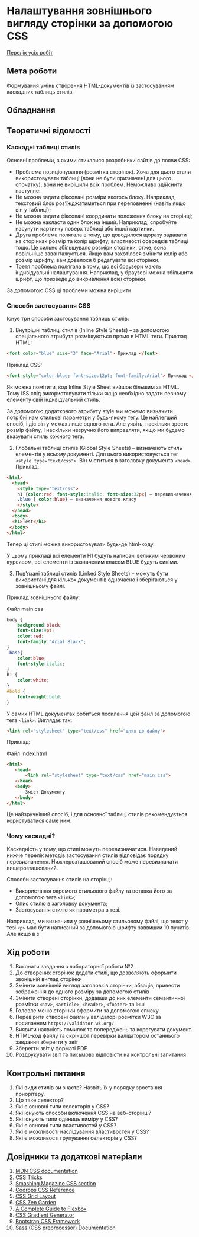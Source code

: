 # Налаштування зовнішнього вигляду сторінки за допомогою CSS

[Перелік усіх робіт](README.md)

## Мета роботи

Формування умінь створення HTML-документів із застосуванням каскадних таблиць стилів.

## Обладнання

## Теоретичні відомості

### Каскадні таблиці стилів

Основні проблеми, з якими стикалися розробники сайтів до появи CSS:

- Проблема позиціонування (розмітка сторінок). Хоча для цього стали використовувати таблиці (вони не були призначені для цього спочатку), вони не вирішили всіх проблем. Неможливо здійснити наступне:
- Не можна задати фіксовані розміри якогось блоку. Наприклад, текстовий блок роз'їжджатиметься при переповненні (навіть якщо він у таблиці);
- Не можна задати фіксовані координати положення блоку на сторінці;
- Не можна накласти один блок на інший. Наприклад, спробуйте насунути картинку поверх таблиці або іншої картинки.
- Друга проблема полягала в тому, що доводилося щоразу задавати на сторінках розмір та колір шрифту, властивості осередків таблиці тощо. Це сильно збільшувало розміри сторінки, отже, вона повільніше завантажується. Якщо вам захотілося змінити колір або розмір шрифту, вам довелося б редагувати всі сторінки.
- Третя проблема полягала в тому, що всі браузери мають індивідуальні налаштування. Наприклад, у браузері можна збільшити шрифт, що призведе до викривлення всієї сторінки.

За допомогою CSS ці проблеми можна вирішити.

 

### Способи застосування CSS

 
Існує три способи застосування таблиць стилів:

1. Внутрішні таблиці стилів (Inline Style Sheets) – за допомогою спеціального атрибута розміщуються прямо в HTML теги. Приклад HTML:

```html
<font color="blue" size="3" face="Arial"> Приклад </font>
```
 

Приклад CSS:

 
```html
<font style="color:blue; font-size:12pt; font-family:Arial"> Приклад </font>
```
 

Як можна помітити, код Inline Style Sheet вийшов більшим за HTML. Тому ISS слід використовувати тільки якщо необхідно задати певному елементу свій індивідуальний стиль.

За допомогою додаткового атрибуту style ми можемо визначити потрібні нам стильові параметри у будь-якому тегу. Це найлегший спосіб, і діє він у межах лише одного тега. Але уявіть, наскільки зросте розмір файлу, і наскільки незручно його виправляти, якщо ми будемо вказувати стиль кожного тега.

2. Глобальні таблиці стилів (Global Style Sheets) – визначають стиль елементів у всьому документі. Для цього використовується тег `<style type="text/css">`. Він міститься в заголовку документа `<head>`. Приклад:

 
```html
<html>
  <head>
    <style type="text/css">
    h1 {color:red; font-style:italic; font-size:32px} – перевизначення стандартного тега.
    .blue { color:blue} – визначення нового класу
    </style>
  </head>
  <body>
  <h1>Test</h1>
 </body>
</html>
```
Тепер ці стилі можна використовувати будь-де html-коду.


 

У цьому прикладі всі елементи H1 будуть написані великим червоним курсивом, всі елементи із зазначеним класом BLUE будуть синіми.

3. Пов'язані таблиці стилів (Linked Style Sheets) – можуть бути використані для кількох документів одночасно і зберігаються у зовнішньому файлі.

Приклад зовнішнього файлу:

Файл main.css
```css
body {
    background:black; 
    font-size:9pt; 
    color:red; 
    font-family:"Arial Black";
}
.base{
    color:blue; 
    font-style:italic;
}
h1 {
    color:white;
}
#bold {
    font-weight:bold;
}
```

У самих HTML документах робиться посилання цей файл за допомогою тега `<link>`. Виглядає так:
```html
<link rel="stylesheet" type="text/css" href="шлях до файлу">
```
Приклад:

Файл Index.html
```html
<html>
   <head>
       <link rel="stylesheet" type="text/css" href="main.css">
   </head>
   <body>
       Зміст Документу
   </body>
</html>
```
 
Це найзручніший спосіб, і для основної таблиці стилів рекомендується користуватися саме ним.

### Чому каскадні?

Каскадність у тому, що стилі можуть перевизначатися. Наведений нижче перелік методів застосування стилів відповідає порядку перевизначення. Нижчерозташований спосіб може перевизначати вищерозташований.

Способи застосування стилів на сторінці:

- Використання окремого стильового файлу та вставка його за допомогою тега `<link>`;
- Опис стилю в заголовку документа;
- Застосування стилю як параметра в тезі.

Наприклад, ми визначили у зовнішньому стильовому файлі, що текст у тезі `<p>` має бути написаний за допомогою шрифту заввишки 10 пунктів. Але якщо в з

## Хід роботи

1. Виконати завдання з лабораторної роботи №2
2. До створених сторінок додати стилі, що дозволяють оформити звонішній виглад сторінки
3. Змінити зовнішній вигляд заголовків сторінки, абзаців, привести зображення до одного розміру за допомогою стилів
4. Змінити створені сторінки, додавши до них елементи семантичної розмітки `<nav>`, `<article>`, `<header>`, `<footer>` та інші
5. Головле меню сторінки оформити за допомогою списку
6. Перевірити створені файли у валідаторі розмітки W3C за посиланням `https://validator.w3.org/`
7. Виявити наявність помилок та попереджень та корегувати документ.
8. HTML-код файлу та скріншот перевірки валідатором останнього завдання зберегти у звіт
9.  Зберегти звіт у форматі PDF
10. Роздрукувати звіт та письмово відповісти на контрольні запитання


## Контрольні питання

1. Які види стилів ви знаєте? Назвіть їх у порядку зростання приорітеру.
1. Що таке селектор?
2. Які є основні типи селекторів у CSS?
3. Які існують способи включення CSS на веб-сторінці?
4. Які існують типи одиниць виміру у CSS?
5. Які є основні типи властивостей у CSS?
6. Які є можливості наслідування властивостей у CSS?
7. Які є можливості групування селекторів у CSS?




## Довідники та додаткові матеріали

1. [MDN CSS documentation](https://developer.mozilla.org/en-US/docs/Web/CSS)
2. [CSS Tricks](https://css-tricks.com/)
3. [Smashing Magazine CSS section](https://www.smashingmagazine.com/category/css/)
4. [Codrops CSS Reference](https://tympanus.net/codrops/css_reference/)
5. [CSS Grid Layout](https://cssgrid.io/)
6. [CSS Zen Garden](http://www.csszengarden.com/)
7. [A Complete Guide to Flexbox](https://css-tricks.com/snippets/css/a-guide-to-flexbox/)
8. [CSS Gradient Generator](https://cssgradient.io/)
9. [Bootstrap CSS Framework](https://getbootstrap.com/docs/5.1/getting-started/introduction/)
10. [Sass (CSS preprocessor) Documentation](https://sass-lang.com/documentation)

 

